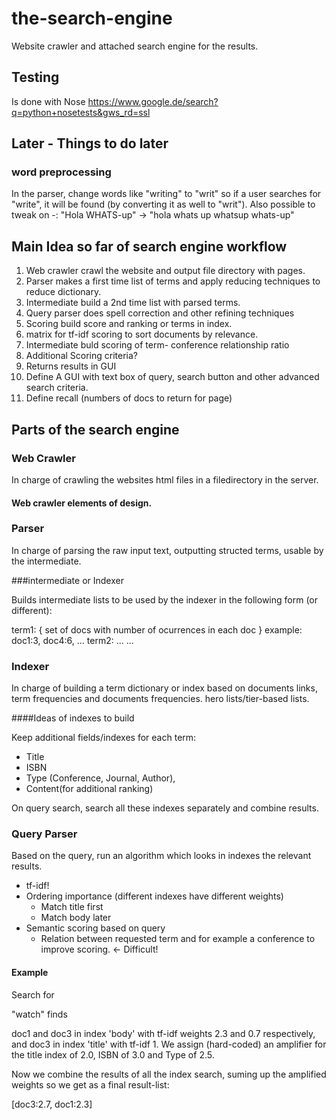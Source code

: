 # the-search-engine
Website crawler and attached search engine for the results.

## Testing

Is done with Nose
https://www.google.de/search?q=python+nosetests&gws_rd=ssl

## Later - Things to do later




### word preprocessing

In the parser, change words like "writing" to "writ" so if a user searches for "write", it will be found (by converting it as well to "writ").
Also possible to tweak on -: "Hola WHATS-up" -> "hola whats up whatsup whats-up"

## Main Idea so far of search engine workflow

1. Web crawler crawl the website and output file directory with pages.
2. Parser makes a first time list of terms and apply reducing techniques to reduce dictionary.
3. Intermediate build a 2nd time list with parsed terms.
4. Query parser does spell correction and other refining techniques
5. Scoring build score and ranking or terms in index.
  1. matrix for tf-idf scoring to sort documents by relevance.
  2. Intermediate buld scoring of term- conference relationship ratio
  3. Additional Scoring criteria?
6. Returns results in GUI
  1. Define A GUI with text box of query, search button and other advanced search criteria.
  2. Define recall (numbers of docs to return for page)

## Parts of the search engine

### Web Crawler

In charge of crawling the websites html files in a filedirectory in the server.

#### Web crawler elements of design.


### Parser

In charge of parsing the raw input text, outputting structed terms, usable by the intermediate.

###intermediate or Indexer

Builds intermediate lists to be used by the indexer in the following form (or different):

term1: { set of docs with number of ocurrences in each doc } example: doc1:3, doc4:6, ...
term2: ...
...

### Indexer

In charge of building a term dictionary or index based on documents links, term frequencies and documents frequencies. hero lists/tier-based lists.


####Ideas of indexes to build


Keep additional fields/indexes for each term:

* Title
* ISBN
* Type (Conference, Journal, Author),
* Content(for additional ranking)

On query search, search all these indexes separately and combine results.

### Query Parser

Based on the query, run an algorithm which looks in indexes the relevant results.

- tf-idf!
- Ordering importance (different indexes have different weights)
  - Match title first
  - Match body later
- Semantic scoring based on query
  - Relation between requested term and for example a conference to improve scoring. <- Difficult!

#### Example

Search for

"watch" finds

doc1 and doc3 in index 'body' with tf-idf weights 2.3 and 0.7 respectively, and doc3 in index 'title' with tf-idf 1. We assign (hard-coded) an amplifier for the title index of 2.0, ISBN of 3.0 and Type of 2.5.

Now we combine the results of all the index search, suming up the amplified weights so we get as a final result-list:

[doc3:2.7, doc1:2.3]

